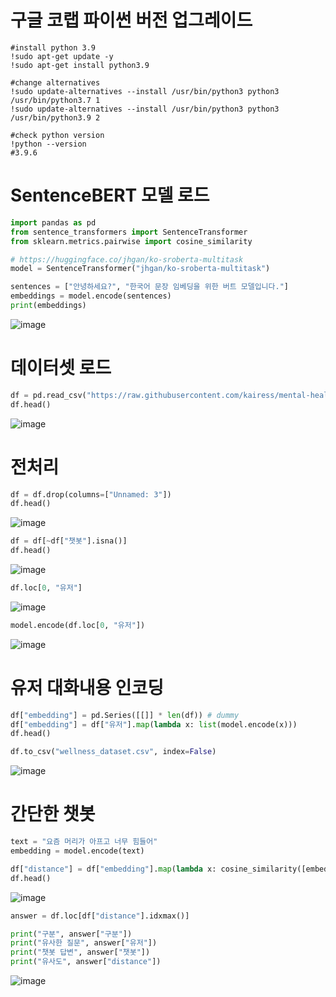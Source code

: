 # 구글 코랩 파이썬 버전 업그레이드
```
#install python 3.9
!sudo apt-get update -y
!sudo apt-get install python3.9

#change alternatives
!sudo update-alternatives --install /usr/bin/python3 python3 /usr/bin/python3.7 1
!sudo update-alternatives --install /usr/bin/python3 python3 /usr/bin/python3.9 2

#check python version
!python --version
#3.9.6

```

# SentenceBERT 모델 로드
```python
import pandas as pd
from sentence_transformers import SentenceTransformer
from sklearn.metrics.pairwise import cosine_similarity

```

```python
# https://huggingface.co/jhgan/ko-sroberta-multitask
model = SentenceTransformer("jhgan/ko-sroberta-multitask")

sentences = ["안녕하세요?", "한국어 문장 임베딩을 위한 버트 모델입니다."]
embeddings = model.encode(sentences)
print(embeddings)

```

![image](https://user-images.githubusercontent.com/102650331/170174853-93370641-30e3-4abe-ac8c-a55b731f19a4.png)

# 데이터셋 로드
```python
df = pd.read_csv("https://raw.githubusercontent.com/kairess/mental-health-chatbot/master/wellness_dataset_original.csv")
df.head()

```
![image](https://user-images.githubusercontent.com/102650331/170175290-5d4fbeb1-df98-4beb-9ea1-8eba8b201fcc.png)

# 전처리
```python
df = df.drop(columns=["Unnamed: 3"])
df.head()

```
![image](https://user-images.githubusercontent.com/102650331/170175435-3fc7bfc3-cd0a-4dcd-8225-1c149f5e7180.png)

```python
df = df[~df["챗봇"].isna()]
df.head()

```
![image](https://user-images.githubusercontent.com/102650331/170175551-daf5a0d0-4230-413b-9685-06b359e26815.png)

```python
df.loc[0, "유저"]

```
![image](https://user-images.githubusercontent.com/102650331/170175649-fce04bcf-0e83-4dde-8ffd-fde7115aba49.png)

```python
model.encode(df.loc[0, "유저"])

```
![image](https://user-images.githubusercontent.com/102650331/170175762-378d2089-3f6c-476c-8f3a-d91bbfa74ec7.png)

# 유저 대화내용 인코딩
```python
df["embedding"] = pd.Series([[]] * len(df)) # dummy
df["embedding"] = df["유저"].map(lambda x: list(model.encode(x)))
df.head()

df.to_csv("wellness_dataset.csv", index=False)

```
![image](https://user-images.githubusercontent.com/102650331/170176817-7faceecf-81a0-4e50-87d8-d5fc0a75b5b8.png)

# 간단한 챗봇
```python
text = "요즘 머리가 아프고 너무 힘들어"
embedding = model.encode(text)

df["distance"] = df["embedding"].map(lambda x: cosine_similarity([embedding], [x]).squeeze())
df.head()

```
![image](https://user-images.githubusercontent.com/102650331/170177075-095fd697-8604-46ff-bf7b-9a68cc0cab90.png)

```python
answer = df.loc[df["distance"].idxmax()]

print("구분", answer["구분"])
print("유사한 질문", answer["유저"])
print("챗봇 답변", answer["챗봇"])
print("유사도", answer["distance"])

```
![image](https://user-images.githubusercontent.com/102650331/170177195-678754e1-acff-4b3d-a2fa-4c47e8e1a437.png)

